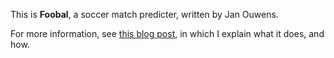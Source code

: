 This is **Foobal**, a soccer match predicter, written by Jan Ouwens.

For more information, see [this blog post](http://blog.jqno.nl/post/foobal-predicting-soccer-matches-with-scala-and-drools), in which I explain what it does, and how.
